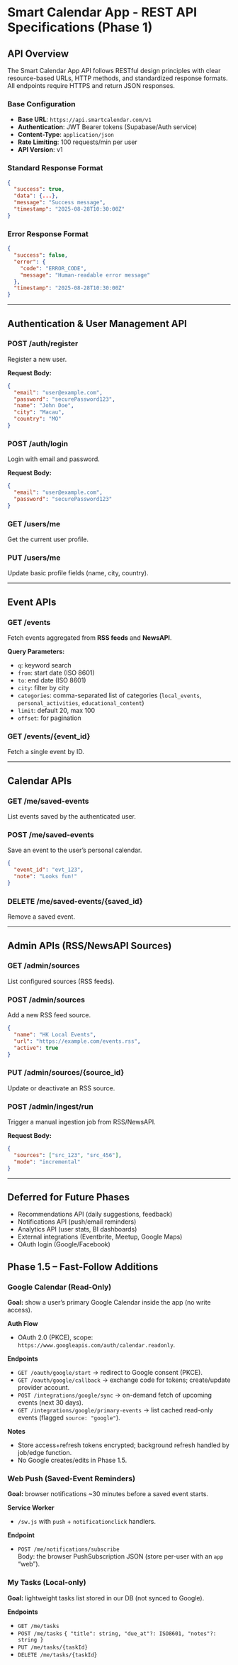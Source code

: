 # Smart Calendar App - REST API Specifications (Phase 1)

## API Overview

The Smart Calendar App API follows RESTful design principles with clear resource-based URLs, HTTP methods, and standardized response formats. All endpoints require HTTPS and return JSON responses.

### Base Configuration
- **Base URL**: `https://api.smartcalendar.com/v1`
- **Authentication**: JWT Bearer tokens (Supabase/Auth service)
- **Content-Type**: `application/json`
- **Rate Limiting**: 100 requests/min per user
- **API Version**: v1

### Standard Response Format
```json
{
  "success": true,
  "data": {...},
  "message": "Success message",
  "timestamp": "2025-08-28T10:30:00Z"
}
```

### Error Response Format
```json
{
  "success": false,
  "error": {
    "code": "ERROR_CODE",
    "message": "Human-readable error message"
  },
  "timestamp": "2025-08-28T10:30:00Z"
}
```

---

## Authentication & User Management API

### POST /auth/register
Register a new user.

**Request Body:**
```json
{
  "email": "user@example.com",
  "password": "securePassword123",
  "name": "John Doe",
  "city": "Macau",
  "country": "MO"
}
```

### POST /auth/login
Login with email and password.

**Request Body:**
```json
{
  "email": "user@example.com",
  "password": "securePassword123"
}
```

### GET /users/me
Get the current user profile.

### PUT /users/me
Update basic profile fields (name, city, country).

---

## Event APIs

### GET /events
Fetch events aggregated from **RSS feeds** and **NewsAPI**.

**Query Parameters:**
- `q`: keyword search
- `from`: start date (ISO 8601)
- `to`: end date (ISO 8601)
- `city`: filter by city
- `categories`: comma-separated list of categories (`local_events`, `personal_activities`, `educational_content`)
- `limit`: default 20, max 100
- `offset`: for pagination

### GET /events/{event_id}
Fetch a single event by ID.

---

## Calendar APIs

### GET /me/saved-events
List events saved by the authenticated user.

### POST /me/saved-events
Save an event to the user’s personal calendar.
```json
{
  "event_id": "evt_123",
  "note": "Looks fun!"
}
```

### DELETE /me/saved-events/{saved_id}
Remove a saved event.

---

## Admin APIs (RSS/NewsAPI Sources)

### GET /admin/sources
List configured sources (RSS feeds).

### POST /admin/sources
Add a new RSS feed source.
```json
{
  "name": "HK Local Events",
  "url": "https://example.com/events.rss",
  "active": true
}
```

### PUT /admin/sources/{source_id}
Update or deactivate an RSS source.

### POST /admin/ingest/run
Trigger a manual ingestion job from RSS/NewsAPI.

**Request Body:**
```json
{
  "sources": ["src_123", "src_456"],
  "mode": "incremental"
}
```

---

## Deferred for Future Phases
- Recommendations API (daily suggestions, feedback)
- Notifications API (push/email reminders)
- Analytics API (user stats, BI dashboards)
- External integrations (Eventbrite, Meetup, Google Maps)
- OAuth login (Google/Facebook)

## Phase 1.5 – Fast-Follow Additions

### Google Calendar (Read-Only)
**Goal:** show a user’s primary Google Calendar inside the app (no write access).

**Auth Flow**
- OAuth 2.0 (PKCE), scope: `https://www.googleapis.com/auth/calendar.readonly`.

**Endpoints**
- `GET /oauth/google/start` → redirect to Google consent (PKCE).
- `GET /oauth/google/callback` → exchange code for tokens; create/update provider account.
- `POST /integrations/google/sync` → on-demand fetch of upcoming events (next 30 days).
- `GET /integrations/google/primary-events` → list cached read-only events (flagged `source: "google"`).

**Notes**
- Store access+refresh tokens encrypted; background refresh handled by job/edge function.
- No Google creates/edits in Phase 1.5.

### Web Push (Saved-Event Reminders)
**Goal:** browser notifications ~30 minutes before a saved event starts.

**Service Worker**
- `/sw.js` with `push` + `notificationclick` handlers.

**Endpoint**
- `POST /me/notifications/subscribe`  
  Body: the browser PushSubscription JSON (store per-user with an `app` “web”).

### My Tasks (Local-only)
**Goal:** lightweight tasks list stored in our DB (not synced to Google).

**Endpoints**
- `GET /me/tasks`
- `POST /me/tasks`  `{ "title": string, "due_at"?: ISO8601, "notes"?: string }`
- `PUT /me/tasks/{taskId}`
- `DELETE /me/tasks/{taskId}`
